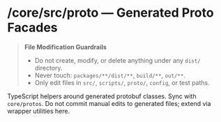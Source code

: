 # /core/src/proto — Generated Proto Facades
> **File Modification Guardrails**
> - Do not create, modify, or delete anything under any `dist/` directory.
> - Never touch: `packages/**/dist/**`, `build/**`, `out/**`.
> - Only edit files in `src/`, `scripts/`, `proto/`, `config`, or test paths.


TypeScript helpers around generated protobuf classes. Sync with `core/protos`.
Do not commit manual edits to generated files; extend via wrapper utilities here.
